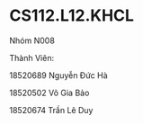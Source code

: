 # CS112.L12.KHCL
Nhóm N008

Thành Viên:

18520689 				Nguyễn Đức Hà

18520502 				Võ Gia Bảo

18520674 				Trần Lê Duy
